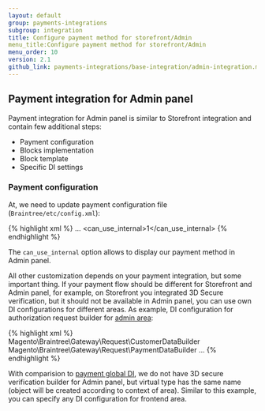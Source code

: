 ```yaml
---
layout: default
group: payments-integrations
subgroup: integration
title: Configure payment method for storefront/Admin
menu_title:Configure payment method for storefront/Admin
menu_order: 10
version: 2.1
github_link: payments-integrations/base-integration/admin-integration.md
---
```


## Payment integration for Admin panel

Payment integration for Admin panel is similar to Storefront integration and contain few additional steps:

 - Payment configuration
 - Blocks implementation
 - Block template
 - Specific DI settings
 
### Payment configuration

At, we need to update payment configuration file (`Braintree/etc/config.xml`):

{% highlight xml %}
<payment>
    <braintree>
        ...
        <can_use_internal>1</can_use_internal>
    </braintree>
</payment>
{% endhighlight %}

The `can_use_internal` option allows to display our payment method in Admin panel.



All other customization depends on your payment integration, but some important thing. If your payment flow should be different for Storefront and Admin panel,
for example, on Storefront you integrated 3D Secure verification, but it should not be available in Admin panel,
you can use own DI configurations for different areas. As example, DI configuration for authorization request builder for 
[admin area]({{site.mage2100url}}app/code/Magento/Braintree/etc/adminhtml/di.xml):

{% highlight xml %}
<virtualType name="BraintreeAuthorizeRequest" type="Magento\Payment\Gateway\Request\BuilderComposite">
    <arguments>
        <argument name="builders" xsi:type="array">
            <item name="customer" xsi:type="string">Magento\Braintree\Gateway\Request\CustomerDataBuilder</item>
            <item name="payment" xsi:type="string">Magento\Braintree\Gateway\Request\PaymentDataBuilder</item>
            ...
        </argument>
    </arguments>
</virtualType>
{% endhighlight %}

With comparision to [payment global DI]({{site.mage2100url}}app/code/Magento/Braintree/etc/di.xml#L140), we do not
have 3D secure verification builder for Admin panel, but virtual type has the same name (object will be created according to context of area).
Similar to this example, you can specify any DI configuration for frontend area.